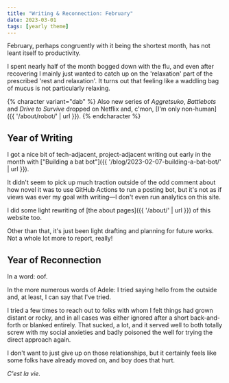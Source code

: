 ```yaml
---
title: "Writing & Reconnection: February"
date: 2023-03-01
tags: [yearly theme]
---
```


February, perhaps congruently with it being the shortest month, has not leant itself to productivity.

I spent nearly half of the month bogged down with the flu, and even after recovering I mainly just wanted to catch up on the 'relaxation' part of the prescribed 'rest and relaxation'. It turns out that feeling like a waddling bag of mucus is not particularly relaxing.

{% character variant="dab" %}
Also new series of _Aggretsuko_, _Battlebots_ and _Drive to Survive_ dropped on Netflix and, c'mon, [I'm only non-human]({{ '/about/robot/' | url }}).
{% endcharacter %}

## Year of Writing

I got a nice bit of tech-adjacent, project-adjacent writing out early in the month with ["Building a bat bot"]({{ '/blog/2023-02-07-building-a-bat-bot/' | url }}).

It didn't seem to pick up much traction outside of the odd comment about how novel it was to use GitHub Actions to run a posting bot, but it's not as if views was ever my goal with writing—I don't even run analytics on this site.

I did some light rewriting of [the about pages]({{ '/about/' | url }}) of this website too.

Other than that, it's just been light drafting and planning for future works. Not a whole lot more to report, really!

## Year of Reconnection

In a word: oof.

In the more numerous words of Adele: I tried saying hello from the outside and, at least, I can say that I've tried.

I tried a few times to reach out to folks with whom I felt things had grown distant or rocky, and in all cases was either ignored after a short back-and-forth or blanked entirely. That sucked, a lot, and it served well to both totally screw with my social anxieties and badly poisoned the well for trying the direct approach again.

I don't want to just give up on those relationships, but it certainly feels like some folks have already moved on, and boy does that hurt.

_C'est la vie._
